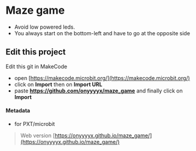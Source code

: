 # Maze game

* Avoid low powered leds. 
* You always start on the bottom-left and have to go at the opposite side

## Edit this project 

Edit this git in MakeCode

* open [https://makecode.microbit.org/](https://makecode.microbit.org/)
* click on **Import** then on **Import URL**
* paste **https://github.com/onyyyyx/maze_game** and finally click on **Import**

#### Metadata

* for PXT/microbit
<script src="https://makecode.com/gh-pages-embed.js"></script><script>makeCodeRender("{{ site.makecode.home_url }}", "{{ site.github.owner_name }}/{{ site.github.repository_name }}");</script>


> Web version [https://onyyyyx.github.io/maze_game/](https://onyyyyx.github.io/maze_game/)